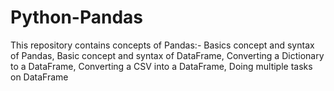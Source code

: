 # Python-Pandas
This repository contains concepts of Pandas:- Basics concept and syntax of Pandas, Basic concept and syntax of  DataFrame, Converting a Dictionary to a DataFrame, Converting a CSV into a DataFrame, Doing multiple tasks on DataFrame
